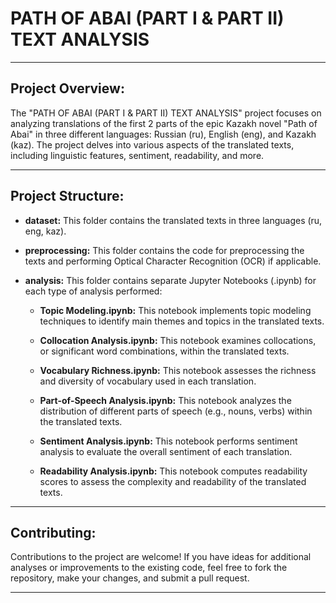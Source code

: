# PATH OF ABAI (PART I & PART II) TEXT ANALYSIS

---

## Project Overview:

The "PATH OF ABAI (PART I & PART II) TEXT ANALYSIS" project focuses on analyzing translations of the first 2 parts of the epic Kazakh novel "Path of Abai" in three different languages: Russian (ru), English (eng), and Kazakh (kaz). The project delves into various aspects of the translated texts, including linguistic features, sentiment, readability, and more.

---

## Project Structure:

- **dataset:** This folder contains the translated texts in three languages (ru, eng, kaz).

- **preprocessing:** This folder contains the code for preprocessing the texts and performing Optical Character Recognition (OCR) if applicable.

- **analysis:** This folder contains separate Jupyter Notebooks (.ipynb) for each type of analysis performed:

    - **Topic Modeling.ipynb:** This notebook implements topic modeling techniques to identify main themes and topics in the translated texts.
    
    - **Collocation Analysis.ipynb:** This notebook examines collocations, or significant word combinations, within the translated texts.
    
    - **Vocabulary Richness.ipynb:** This notebook assesses the richness and diversity of vocabulary used in each translation.
    
    - **Part-of-Speech Analysis.ipynb:** This notebook analyzes the distribution of different parts of speech (e.g., nouns, verbs) within the translated texts.
    
    - **Sentiment Analysis.ipynb:** This notebook performs sentiment analysis to evaluate the overall sentiment of each translation.
    
    - **Readability Analysis.ipynb:** This notebook computes readability scores to assess the complexity and readability of the translated texts.

---

## Contributing:

Contributions to the project are welcome! If you have ideas for additional analyses or improvements to the existing code, feel free to fork the repository, make your changes, and submit a pull request.

---
